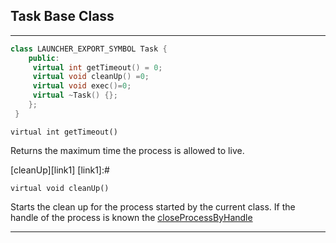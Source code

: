 ## Task Base Class 


********
~~~cpp 
class LAUNCHER_EXPORT_SYMBOL Task {
    public:
     virtual int getTimeout() = 0;
     virtual void cleanUp() =0;
     virtual void exec()=0;
     virtual ~Task() {};
    };	
 }
~~~

`virtual int getTimeout()` 
	
  Returns the maximum time the process is allowed to live. 

[cleanUp][link1]
[link1]:#

`virtual void cleanUp()`

Starts the clean up for the process started by the current class. If the handle of the process is known the [closeProcessByHandle][l1]




*******

[l1]:processutil.md#test